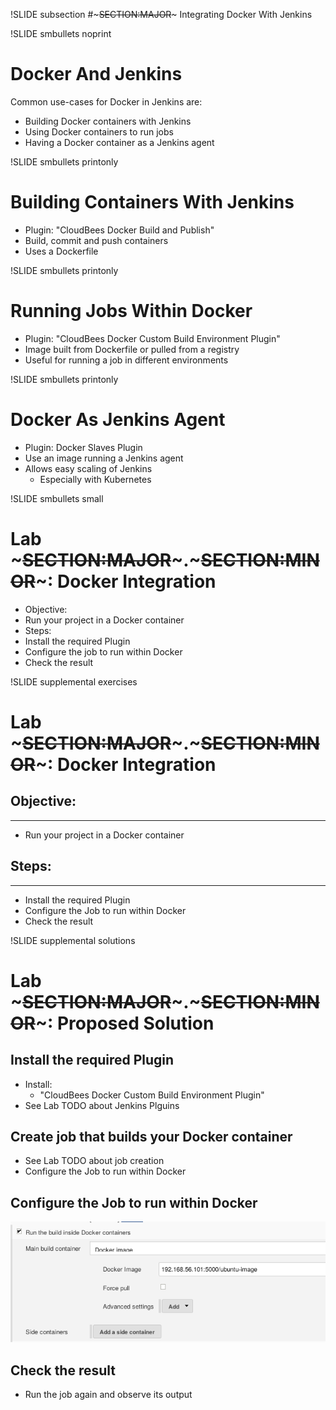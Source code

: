 !SLIDE subsection
#~~~SECTION:MAJOR~~~ Integrating Docker With Jenkins

!SLIDE smbullets noprint
# Docker And Jenkins
Common use-cases for Docker in Jenkins are:
* Building Docker containers with Jenkins
* Using Docker containers to run jobs
* Having a Docker container as a Jenkins agent

!SLIDE smbullets printonly
# Building Containers With Jenkins
* Plugin: "CloudBees Docker Build and Publish"
* Build, commit and push containers
* Uses a Dockerfile

!SLIDE smbullets printonly
# Running Jobs Within Docker
* Plugin: "CloudBees Docker Custom Build Environment Plugin"
* Image built from Dockerfile or pulled from a registry
* Useful for running a job in different environments

!SLIDE smbullets printonly
# Docker As Jenkins Agent
* Plugin: Docker Slaves Plugin
* Use an image running a Jenkins agent
* Allows easy scaling of Jenkins
  - Especially with Kubernetes

!SLIDE smbullets small
# Lab ~~~SECTION:MAJOR~~~.~~~SECTION:MINOR~~~: Docker Integration
* Objective:
 * Run your project in a Docker container
* Steps:
 * Install the required Plugin
 * Configure the job to run within Docker
 * Check the result

!SLIDE supplemental exercises
# Lab ~~~SECTION:MAJOR~~~.~~~SECTION:MINOR~~~: Docker Integration

## Objective:

****

* Run your project in a Docker container

## Steps:

****

* Install the required Plugin
* Configure the Job to run within Docker
* Check the result

!SLIDE supplemental solutions
# Lab ~~~SECTION:MAJOR~~~.~~~SECTION:MINOR~~~: Proposed Solution
## Install the required Plugin
* Install:
  - "CloudBees Docker Custom Build Environment Plugin"
* See Lab TODO about Jenkins Plguins

## Create job that builds your Docker container
* See Lab TODO about job creation
* Configure the Job to run within Docker

## Configure the Job to run within Docker
<img src="./_img/run_in_docker.png" >

## Check the result
* Run the job again and observe its output
